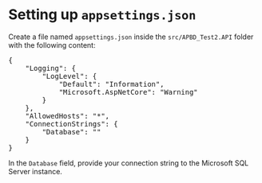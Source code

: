 ﻿# Setting up `appsettings.json`

Create a file named `appsettings.json` inside the `src/APBD_Test2.API` folder with the following content:

<pre>
{
    "Logging": {
        "LogLevel": {
            "Default": "Information",
            "Microsoft.AspNetCore": "Warning"
        }
    },
    "AllowedHosts": "*",
    "ConnectionStrings": {
        "Database": ""
    }
}
</pre>

In the `Database` field, provide your connection string to the Microsoft SQL Server instance.